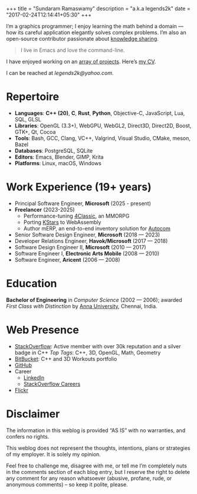 +++
title = "Sundaram Ramaswamy"
description = "a.k.a legends2k"
date = "2017-02-24T12:14:41+05:30"
+++

I’m a graphics programmer; I enjoy learning the math behind a domain — how its careful application elegantly solves complex problems.  I’m also an open-source contributor passionate about [knowledge sharing](https://stackoverflow.com/users/183120/legends2k).

> I live in Emacs and love the command-line.

I have enjoyed working on an [array of projects](/projects).  Here’s [my CV](https://bbcdn.githack.com/rmsundaram/tryouts/raw/dev/Misc/resume/resume.html).

I can be reached at _&#108;&#x65;&#x67;&#x65;&#110;&#100;&#x73;&#50;&#x6b;&#64;&#x79;&#x61;&#104;&#x6f;&#x6f;&#46;&#x63;&#x6f;&#x6d;_.


Repertoire
==========

* **Languages**: **C++ (20)**, **C**, **Rust**, **Python**, Objective-C, JavaScript, Lua, SQL, GLSL
* **Libraries**: OpenGL (3.3+), WebGPU, WebGL2, Direct3D, Direct2D, Boost, GTK+, Qt, Cocoa
* **Tools**: Bash, GCC, Clang, VC++, Valgrind, Visual Studio, CMake, meson, Bazel
* **Databases**: PostgreSQL, SQLite
* **Editors**: Emacs, Blender, GIMP, Krita
* **Platforms**: Linux, macOS, Windows


Work Experience (19+ years)
===============

* Principal Software Engineer, **Microsoft** (2025 - present)
* **Freelancer** (2023-2025)
    - Performance-tuning [4Classic][4classic], an MMORPG
    - Porting [KStars][] to WebAssembly
    - Author mERP, an end-to-end inventory solution for [Autocom][]
* Senior Software Design Engineer, **Microsoft** (2018 — 2023)
* Developer Relations Engineer, **Havok/Microsoft** (2017 — 2018)
* Software Design Engineer II, **Microsoft** (2010 — 2017)
* Software Engineer I, **Electronic Arts Mobile** (2008 — 2010)
* Software Engineer, **Aricent** (2006 — 2008)

[autocom]: https://acmvalves.com/
[4classic]: https://www.4classic.eu/
[kstars]: https://kstars.kde.org/


Education
=========

**Bachelor of Engineering** in *Computer Science* (2002 — 2006); awarded *First Class with Distinction* by [Anna University][], Chennai, India.

[Anna University]: https://en.wikipedia.org/wiki/Anna_University


Web Presence
============

* [StackOverflow](https://stackoverflow.com/users/183120/legends2k): Active member with over 30k reputation and a silver badge in C++
_Top Tags_: C++, 3D, OpenGL, Math, Geometry
* [BitBucket](https://bitbucket.org/rmsundaram/tryouts/overview): C++ and 3D Workouts portfolio
* [GitHub](https://github.com/legends2k)
* Career
    + [LinkedIn](https://in.linkedin.com/in/sundaram-ramaswamy-1a0b2024)
    + [StackOverflow Careers](http://stackoverflow.com/story/legends2k)
* [Flickr](http://www.flickr.com/legends2k)


Disclaimer
==========

The information in this weblog is provided “AS IS” with no warranties, and confers no rights.

This weblog does not represent the thoughts, intentions, plans or strategies of my employer. It is solely my opinion.

Feel free to challenge me, disagree with me, or tell me I’m completely nuts in the comments section of each blog entry, but I reserve the right to delete any comment for any reason whatsoever (abusive, profane, rude, or anonymous comments) – so keep it polite, please.
